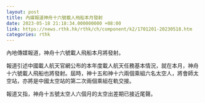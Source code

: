 ```yaml
---
layout: post
title: 內媒報道神舟十六號載人飛船本月發射
date: 2023-05-18 21:18:34.000000000 +08:00
link: https://news.rthk.hk/rthk/ch/component/k2/1701201-20230518.htm
categories: rthk
---
```


內地傳媒報道，神舟十六號載人飛船本月將發射。

報道引述中國載人航天官網公布的本年度載人航天任務基本情況，就在本月，神舟十六號載人飛船也將發射。屆時，神十五和神十六兩個乘組六名太空人，將會師太空站，亦將是中國太空站的第二次兩個乘組在軌交接。

報道又指，神舟十五號太空人六個月的太空出差期已接近尾聲。
